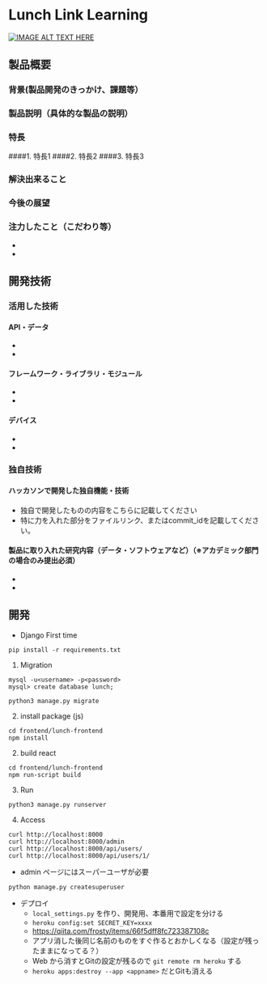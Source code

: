 # Lunch Link Learning


[![IMAGE ALT TEXT HERE](https://jphacks.com/wp-content/uploads/2020/09/JPHACKS2020_ogp.jpg)](https://www.youtube.com/watch?v=G5rULR53uMk)

## 製品概要
### 背景(製品開発のきっかけ、課題等）
### 製品説明（具体的な製品の説明）
### 特長
####1. 特長1
####2. 特長2
####3. 特長3

### 解決出来ること
### 今後の展望
### 注力したこと（こだわり等）
* 
* 

## 開発技術
### 活用した技術
#### API・データ
* 
* 

#### フレームワーク・ライブラリ・モジュール
* 
* 

#### デバイス
* 
* 

### 独自技術
#### ハッカソンで開発した独自機能・技術
* 独自で開発したものの内容をこちらに記載してください
* 特に力を入れた部分をファイルリンク、またはcommit_idを記載してください。

#### 製品に取り入れた研究内容（データ・ソフトウェアなど）（※アカデミック部門の場合のみ提出必須）
* 
* 

## 開発
* Django
First time

```
pip install -r requirements.txt
```

1. Migration
```
mysql -u<username> -p<password>
mysql> create database lunch;

python3 manage.py migrate
```

2. install package (js)
```
cd frontend/lunch-frontend
npm install
```

2. build react
```
cd frontend/lunch-frontend
npm run-script build
```

3. Run
```
python3 manage.py runserver
```

4. Access
```
curl http://localhost:8000
curl http://localhost:8000/admin
curl http://localhost:8000/api/users/
curl http://localhost:8000/api/users/1/
```
- admin ページにはスーパーユーザが必要
```
python manage.py createsuperuser
```

- デプロイ
  - `local_settings.py` を作り、開発用、本番用で設定を分ける
  - `heroku config:set SECRET_KEY=xxxx`
  - https://qiita.com/frosty/items/66f5dff8fc723387108c
  - アプリ消した後同じ名前のものをすぐ作るとおかしくなる（設定が残ったままになってる？）
  - Web から消すとGitの設定が残るので `git remote rm heroku` する
  - `heroku apps:destroy --app <appname>` だとGitも消える
